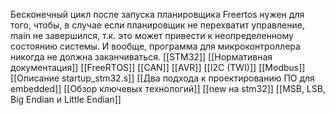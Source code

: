 Бесконечный цикл после запуска планировщика Freertos нужен для того, чтобы, в случае если планировщик не перехватит управление, main не завершился, т.к. это может привести к неопределенному состоянию системы. И вообще, программа для микроконтроллера никогда не должна заканчиваться.
[[STM32]]
[[Нормативная документация]]
[[FreeRTOS]]
[[CAN]]
[[AVR]]
[[I2C (TWI)]]
[[Modbus]]
[[Описание startup_stm32.s]]
[[Два подхода к проектированию ПО для embedded]]
[[Обзор ключевых технологий]]
[[new на stm32]]
[[MSB, LSB, Big Endian и Little Endian]]

